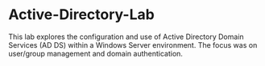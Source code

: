 # Active-Directory-Lab
This lab explores the configuration and use of Active Directory Domain Services (AD DS) within a Windows Server environment. The focus was on user/group management and domain authentication.
